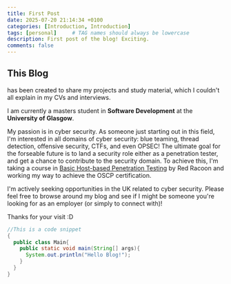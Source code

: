 ```yaml
---
title: First Post
date: 2025-07-20 21:14:34 +0100
categories: [Introduction, Introduction]
tags: [personal]     # TAG names should always be lowercase
description: First post of the blog! Exciting.
comments: false
---
```

## This Blog
has been created to share my projects and study material, which I couldn't all explain in my CVs and interviews.

I am currently a masters student in **Software Development** at the **University of Glasgow**.

My passion is in cyber security. As someone just starting out in this field, I'm interested in all domains of cyber security: blue teaming, thread detection, offensive security, CTFs, and even OPSEC! The ultimate goal for the forseable future is to land a security role either as a penetration tester, and get a chance to contribute to the security domain. To achieve this, I'm taking a course in [Basic Host-based Penetration Testing](https://www.inflearn.com/en/course/%ED%98%B8%EC%8A%A4%ED%8A%B8-%EA%B8%B0%EB%B0%98-%EB%AA%A8%EC%9D%98%ED%95%B4%ED%82%B9-%EA%B8%B0%EC%B4%88) by Red Racoon and working my way to achieve the OSCP certification.

I'm actively seeking opportunities in the UK related to cyber security. Please feel free to browse around my blog and see if I might be someone you're looking for as an employer (or simply to connect with)!

Thanks for your visit :D


~~~java
//This is a code snippet
{
  public class Main{
    public static void main(String[] args){
      System.out.println("Hello Blog!");
    }
  }
}
~~~